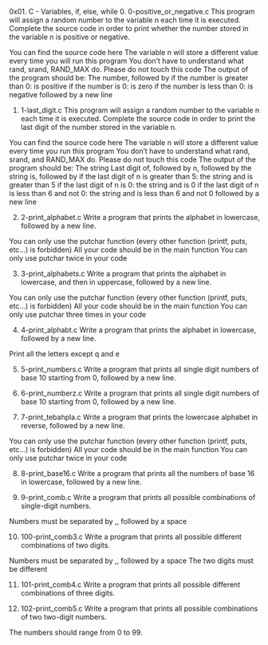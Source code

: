 0x01. C - Variables, if, else, while
0. 0-positive_or_negative.c 
   This program will assign a random number to the variable n each time it is executed. Complete the source code in order to print whether the number stored in the variable n is positive or negative.

You can find the source code here
The variable n will store a different value every time you will run this program
You don’t have to understand what rand, srand, RAND_MAX do. Please do not touch this code
The output of the program should be:
The number, followed by
if the number is greater than 0: is positive
if the number is 0: is zero
if the number is less than 0: is negative
followed by a new line

1. 1-last_digit.c
   This program will assign a random number to the variable n each time it is executed. Complete the source code in order to print the last digit of the number stored in the variable n.

You can find the source code here
The variable n will store a different value every time you run this program
You don’t have to understand what rand, srand, and RAND_MAX do. Please do not touch this code
The output of the program should be:
The string Last digit of, followed by
n, followed by
the string is, followed by
if the last digit of n is greater than 5: the string and is greater than 5
if the last digit of n is 0: the string and is 0
if the last digit of n is less than 6 and not 0: the string and is less than 6 and not 0
followed by a new line

2. 2-print_alphabet.c
   Write a program that prints the alphabet in lowercase, followed by a new line.

You can only use the putchar function (every other function (printf, puts, etc…) is forbidden)
All your code should be in the main function
You can only use putchar twice in your code

3. 3-print_alphabets.c
   Write a program that prints the alphabet in lowercase, and then in uppercase, followed by a new line.

You can only use the putchar function (every other function (printf, puts, etc…) is forbidden)
All your code should be in the main function
You can only use putchar three times in your code

4. 4-print_alphabt.c
   Write a program that prints the alphabet in lowercase, followed by a new line.

Print all the letters except q and e

5. 5-print_numbers.c 
   Write a program that prints all single digit numbers of base 10 starting from 0, followed by a new line.

6. 6-print_numberz.c
   Write a program that prints all single digit numbers of base 10 starting from 0, followed by a new line.

7. 7-print_tebahpla.c
    Write a program that prints the lowercase alphabet in reverse, followed by a new line.

You can only use the putchar function (every other function (printf, puts, etc…) is forbidden)
All your code should be in the main function
You can only use putchar twice in your code

8. 8-print_base16.c
   Write a program that prints all the numbers of base 16 in lowercase, followed by a new line.

9. 9-print_comb.c
   Write a program that prints all possible combinations of single-digit numbers.

Numbers must be separated by ,, followed by a space

10. 100-print_comb3.c
    Write a program that prints all possible different combinations of two digits.

Numbers must be separated by ,, followed by a space
The two digits must be different

11. 101-print_comb4.c
    Write a program that prints all possible different combinations of three digits.

12. 102-print_comb5.c
    Write a program that prints all possible combinations of two two-digit numbers.

The numbers should range from 0 to 99.
